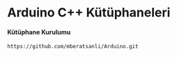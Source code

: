 # Arduino C++ Kütüphaneleri

#### Kütüphane Kurulumu
    https://github.com/mberatsanli/Arduino.git
